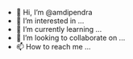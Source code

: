 - 👋 Hi, I’m @amdipendra
- 👀 I’m interested in ...
- 🌱 I’m currently learning ...
- 💞️ I’m looking to collaborate on ...
- 📫 How to reach me ...

<!---
amdipendra/amdipendra is a ✨ special ✨ repository because its `README.md` (this file) appears on your GitHub profile.
You can click the Preview link to take a look at your changes.
--->
